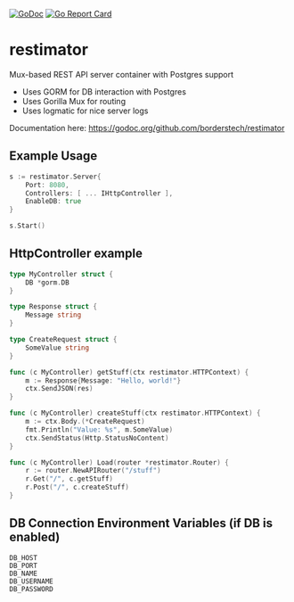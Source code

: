 [![GoDoc](http://godoc.org/github.com/borderstech/restimator?status.png)](http://godoc.org/github.com/borderstech/restimator)
[![Go Report Card](https://goreportcard.com/badge/github.com/borderstech/restimator)](https://goreportcard.com/report/github.com/borderstech/restimator)

# restimator

Mux-based REST API server container with Postgres support
- Uses GORM for DB interaction with Postgres
- Uses Gorilla Mux for routing
- Uses logmatic for nice server logs

Documentation here: https://godoc.org/github.com/borderstech/restimator

## Example Usage
```go
s := restimator.Server{
    Port: 8080,
    Controllers: [ ... IHttpController ],
    EnableDB: true
}

s.Start()
```

## HttpController example
```go
type MyController struct {
    DB *gorm.DB
}

type Response struct {
    Message string
}

type CreateRequest struct {
    SomeValue string
}

func (c MyController) getStuff(ctx restimator.HTTPContext) {
    m := Response{Message: "Hello, world!"}
    ctx.SendJSON(res)
}

func (c MyController) createStuff(ctx restimator.HTTPContext) {
    m := ctx.Body.(*CreateRequest)
    fmt.Println("Value: %s", m.SomeValue)
    ctx.SendStatus(Http.StatusNoContent)
}

func (c MyController) Load(router *restimator.Router) {
    r := router.NewAPIRouter("/stuff")
    r.Get("/", c.getStuff)
    r.Post("/", c.createStuff)
}
```

## DB Connection Environment Variables (if DB is enabled)
```
DB_HOST
DB_PORT
DB_NAME
DB_USERNAME
DB_PASSWORD
```
